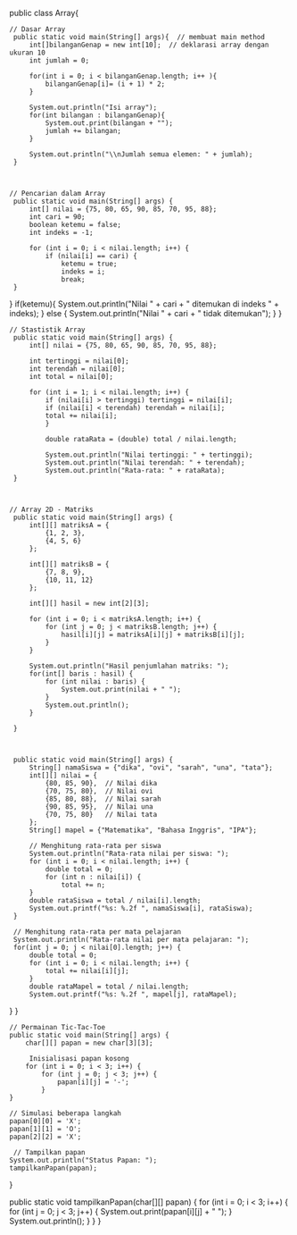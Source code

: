 public class Array{

    // Dasar Array
     public static void main(String[] args){  // membuat main method
         int[]bilanganGenap = new int[10];  // deklarasi array dengan ukuran 10
         int jumlah = 0;
        
         for(int i = 0; i < bilanganGenap.length; i++ ){
             bilanganGenap[i]= (i + 1) * 2;
         }
        
         System.out.println("Isi array");
         for(int bilangan : bilanganGenap){
             System.out.print(bilangan + "");
             jumlah += bilangan;
         }
        
         System.out.println("\\nJumlah semua elemen: " + jumlah);
     }



    // Pencarian dalam Array
     public static void main(String[] args) {
         int[] nilai = {75, 80, 65, 90, 85, 70, 95, 88};
         int cari = 90;
         boolean ketemu = false;
         int indeks = -1;

         for (int i = 0; i < nilai.length; i++) {
             if (nilai[i] == cari) {
                 ketemu = true;
                 indeks = i;
                 break;
     }
 }
     if(ketemu){
         System.out.println("Nilai " + cari + " ditemukan di indeks " + indeks);
     } else {
         System.out.println("Nilai " + cari + " tidak ditemukan");
     }
     }



    // Stastistik Array
     public static void main(String[] args) {
         int[] nilai = {75, 80, 65, 90, 85, 70, 95, 88};

         int tertinggi = nilai[0];
         int terendah = nilai[0];
         int total = nilai[0];

         for (int i = 1; i < nilai.length; i++) {
             if (nilai[i] > tertinggi) tertinggi = nilai[i];
             if (nilai[i] < terendah) terendah = nilai[i];
             total += nilai[i];
             }

             double rataRata = (double) total / nilai.length;

             System.out.println("Nilai tertinggi: " + tertinggi);
             System.out.println("Nilai terendah: " + terendah);
             System.out.println("Rata-rata: " + rataRata);
     }



    // Array 2D - Matriks
     public static void main(String[] args) {
         int[][] matriksA = {
             {1, 2, 3},
             {4, 5, 6}
         };

         int[][] matriksB = {
             {7, 8, 9},
             {10, 11, 12}
         };

         int[][] hasil = new int[2][3];

         for (int i = 0; i < matriksA.length; i++) {
             for (int j = 0; j < matriksB.length; j++) {
                 hasil[i][j] = matriksA[i][j] + matriksB[i][j];
             }
         }

         System.out.println("Hasil penjumlahan matriks: ");
         for(int[] baris : hasil) {
             for (int nilai : baris) {
                 System.out.print(nilai + " ");
             }
             System.out.println();
         }

     }



     public static void main(String[] args) {
         String[] namaSiswa = {"dika", "ovi", "sarah", "una", "tata"};
         int[][] nilai = {
             {80, 85, 90},  // Nilai dika
             {70, 75, 80},  // Nilai ovi
             {85, 80, 88},  // Nilai sarah
             {90, 85, 95},  // Nilai una
             {70, 75, 80}   // Nilai tata
         };
         String[] mapel = {"Matematika", "Bahasa Inggris", "IPA"};

         // Menghitung rata-rata per siswa
         System.out.println("Rata-rata nilai per siswa: ");
         for (int i = 0; i < nilai.length; i++) {
             double total = 0;
             for (int n : nilai[i]) {
                 total += n;
         }
         double rataSiswa = total / nilai[i].length;
         System.out.printf("%s: %.2f ", namaSiswa[i], rataSiswa);
     }

     // Menghitung rata-rata per mata pelajaran
     System.out.println("Rata-rata nilai per mata pelajaran: ");
     for(int j = 0; j < nilai[0].length; j++) {
         double total = 0;
         for (int i = 0; i < nilai.length; i++) {
             total += nilai[i][j];
         }
         double rataMapel = total / nilai.length;
         System.out.printf("%s: %.2f ", mapel[j], rataMapel);
 }
 }



    // Permainan Tic-Tac-Toe
    public static void main(String[] args) {
        char[][] papan = new char[3][3];

         Inisialisasi papan kosong
        for (int i = 0; i < 3; i++) {
            for (int j = 0; j < 3; j++) {
                papan[i][j] = '-';
            }
    }

    // Simulasi beberapa langkah
    papan[0][0] = 'X';
    papan[1][1] = 'O';
    papan[2][2] = 'X';

     // Tampilkan papan
    System.out.println("Status Papan: ");
    tampilkanPapan(papan);
    
}

public static void tampilkanPapan(char[][] papan) {
    for (int i = 0; i < 3; i++) {
        for (int j = 0; j < 3; j++) {
            System.out.print(papan[i][j] + " ");
        }
        System.out.println();
    }
}
}
